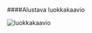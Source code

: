 ####Alustava luokkakaavio

![luokkakaavio](https://github.com/anttkukk/otm-harjoitustyo/tree/master/dokumentaatio/luokkakaavio.png "Luokkakaavio")
